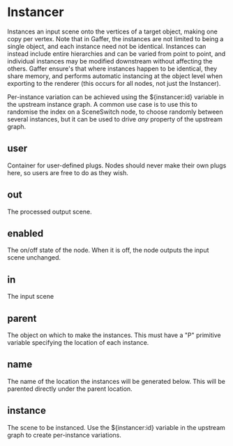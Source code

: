 # Instancer

Instances an input scene onto the vertices of a target
object, making one copy per vertex. Note that in Gaffer,
the instances are not limited to being a single object,
and each instance need not be identical. Instances can
instead include entire hierarchies and can be varied
from point to point, and individual instances may be
modified downstream without affecting the others. Gaffer
ensure's that where instances happen to be identical,
they share memory, and performs automatic instancing at
the object level when exporting to the renderer (this
occurs for all nodes, not just the Instancer).

Per-instance variation can be achieved using the
${instancer:id} variable in the upstream instance graph.
A common use case is to use this to randomise the index
on a SceneSwitch node, to choose randomly between several
instances, but it can be used to drive _any_ property of
the upstream graph.

## user

 Container for user-defined plugs. Nodes
should never make their own plugs here,
so users are free to do as they wish.

## out

 The processed output scene.

## enabled

 The on/off state of the node. When it is off, the node outputs the input scene unchanged.

## in

 The input scene

## parent

 The object on which to make the instances. This
must have a "P" primitive variable specifying the
location of each instance.

## name

 The name of the location the instances will be
generated below. This will be parented directly
under the parent location.

## instance

 The scene to be instanced. Use the ${instancer:id}
variable in the upstream graph to create per-instance
variations.

